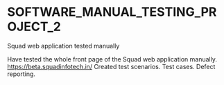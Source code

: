 # SOFTWARE_MANUAL_TESTING_PROJECT_2
Squad web application tested manually

Have tested the whole front page of the Squad web application manually.
https://beta.squadinfotech.in/
Created test scenarios.
Test cases.
Defect reporting.
